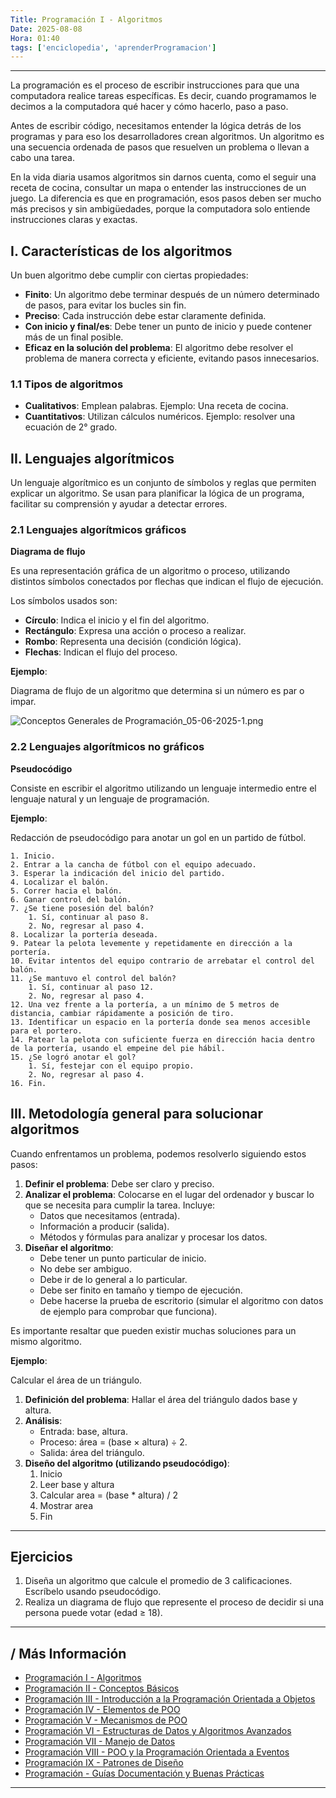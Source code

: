 ```yaml
---
Title: Programación I - Algoritmos
Date: 2025-08-08
Hora: 01:40
tags: ['enciclopedia', 'aprenderProgramacion']
---
```


---

La programación es el proceso de escribir instrucciones para que una computadora realice tareas específicas. Es decir, cuando programamos le decimos a la computadora qué hacer y cómo hacerlo, paso a paso.

Antes de escribir código, necesitamos entender la lógica detrás de los programas y para eso los desarrolladores crean algoritmos. Un algoritmo es una secuencia ordenada de pasos que resuelven un problema o llevan a cabo una tarea.

En la vida diaria usamos algoritmos sin darnos cuenta, como el seguir una receta de cocina, consultar un mapa o entender las instrucciones de un juego. La diferencia es que en programación, esos pasos deben ser mucho más precisos y sin ambigüedades, porque la computadora solo entiende instrucciones claras y exactas.

## I. Características de los algoritmos

Un buen algoritmo debe cumplir con ciertas propiedades:

- **Finito**: Un algoritmo debe terminar después de un número determinado de pasos, para evitar los bucles sin fin.
- **Preciso**: Cada instrucción debe estar claramente definida.
- **Con inicio y final/es**: Debe tener un punto de inicio y puede contener más de un final posible.
- **Eficaz en la solución del problema**: El algoritmo debe resolver el problema de manera correcta y eficiente, evitando pasos innecesarios.

### 1.1 Tipos de algoritmos

- **Cualitativos**: Emplean palabras. Ejemplo: Una receta de cocina.
- **Cuantitativos**: Utilizan cálculos numéricos. Ejemplo: resolver una ecuación de 2° grado.

## II. Lenguajes algorítmicos

Un lenguaje algorítmico es un conjunto de símbolos y reglas que permiten explicar un algoritmo. Se usan para planificar la lógica de un programa, facilitar su comprensión y ayudar a detectar errores.

### 2.1 Lenguajes algorítmicos gráficos

**Diagrama de flujo**

Es una representación gráfica de un algoritmo o proceso, utilizando distintos símbolos conectados por flechas que indican el flujo de ejecución.

Los símbolos usados son:

- **Círculo**: Indica el inicio y el fin del algoritmo.
- **Rectángulo**: Expresa una acción o proceso a realizar.
- **Rombo**: Representa una decisión (condición lógica).
- **Flechas**: Indican el flujo del proceso.

**Ejemplo**:

Diagrama de flujo de un algoritmo que determina si un número es par o impar.

![Conceptos Generales de Programación_05-06-2025-1.png](/imagenes/Conceptos%20Generales%20de%20Programaci%C3%B3n_05-06-2025-1.png)

### 2.2 Lenguajes algorítmicos no gráficos

**Pseudocódigo**

Consiste en escribir el algoritmo utilizando un lenguaje intermedio entre el lenguaje natural y un lenguaje de programación.

**Ejemplo**:

Redacción de pseudocódigo para anotar un gol en un partido de fútbol.

```
1. Inicio.
2. Entrar a la cancha de fútbol con el equipo adecuado.
3. Esperar la indicación del inicio del partido.
4. Localizar el balón.
5. Correr hacia el balón.
6. Ganar control del balón.
7. ¿Se tiene posesión del balón?
	1. Sí, continuar al paso 8.
	2. No, regresar al paso 4.
8. Localizar la portería deseada.
9. Patear la pelota levemente y repetidamente en dirección a la portería.
10. Evitar intentos del equipo contrario de arrebatar el control del balón.
11. ¿Se mantuvo el control del balón?
	1. Sí, continuar al paso 12.
	2. No, regresar al paso 4.
12. Una vez frente a la portería, a un mínimo de 5 metros de distancia, cambiar rápidamente a posición de tiro.
13. Identificar un espacio en la portería donde sea menos accesible para el portero.
14. Patear la pelota con suficiente fuerza en dirección hacia dentro de la portería, usando el empeine del pie hábil.
15. ¿Se logró anotar el gol?
	1. Sí, festejar con el equipo propio.
	2. No, regresar al paso 4.
16. Fin.
```

## III. Metodología general para solucionar algoritmos

Cuando enfrentamos un problema, podemos resolverlo siguiendo estos pasos:

1. **Definir el problema**: Debe ser claro y preciso.
2. **Analizar el problema**: Colocarse en el lugar del ordenador y buscar lo que se necesita para cumplir la tarea. Incluye:
	- Datos que necesitamos (entrada).
	- Información a producir (salida).
	- Métodos y fórmulas para analizar y procesar los datos.
3. **Diseñar el algoritmo**:
	- Debe tener un punto particular de inicio.
	- No debe ser ambiguo.
	- Debe ir de lo general a lo particular.
	- Debe ser finito en tamaño y tiempo de ejecución.
	- Debe hacerse la prueba de escritorio (simular el algoritmo con datos de ejemplo para comprobar que funciona).

Es importante resaltar que pueden existir muchas soluciones para un mismo algoritmo.

**Ejemplo**:

Calcular el área de un triángulo.

1. **Definición del problema**: Hallar el área del triángulo dados base y altura.
2. **Análisis**:
	- Entrada: base, altura.
	- Proceso: área = (base × altura) ÷ 2.
	- Salida: área del triángulo.
3. **Diseño del algoritmo (utilizando pseudocódigo)**:
	1. Inicio
	2. Leer base y altura
	3. Calcular area = (base * altura) / 2
	4. Mostrar area
	5. Fin

---

## Ejercicios

1. Diseña un algoritmo que calcule el promedio de 3 calificaciones. Escríbelo usando pseudocódigo.
2. Realiza un diagrama de flujo que represente el proceso de decidir si una persona puede votar (edad ≥ 18).

---

## / Más Información

- [Programación I - Algoritmos](/apuntes/programación-i---algoritmos/)
- [Programación II - Conceptos Básicos](/apuntes/programación-ii---conceptos-básicos/)
- [Programación III - Introducción a la Programación Orientada a Objetos](/apuntes/programación-iii---introducción-a-la-programación-orientada-a-objetos/)
- [Programación IV - Elementos de POO](/apuntes/programación-iv---elementos-de-poo/)
- [Programación V - Mecanismos de POO](/apuntes/programación-v---mecanismos-de-poo/)
- [Programación VI - Estructuras de Datos y Algoritmos Avanzados](/apuntes/programación-vi---estructuras-de-datos-y-algoritmos-avanzados/)
- [Programación VII - Manejo de Datos](/apuntes/programación-vii---manejo-de-datos/)
- [Programación VIII - POO y la Programación Orientada a Eventos](/apuntes/programación-viii---poo-y-la-programación-orientada-a-eventos/)
- [Programación IX - Patrones de Diseño](/apuntes/programación-ix---patrones-de-diseño/)
- [Programación - Guías Documentación y Buenas Prácticas](/apuntes/programación---guías-documentación-y-buenas-prácticas/)

---